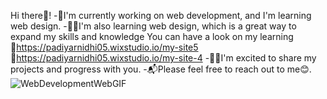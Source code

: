 Hi there👋! 
-🌱I'm currently working on web development, and I'm learning web design. 
-🧗‍♀️I'm also learning web design, which is a great way to expand my skills and knowledge 
    You can have a look on my learning 
   🔗https://padiyarnidhi05.wixstudio.io/my-site5
   🔗https://padiyarnidhi05.wixstudio.io/my-site-4
-👩‍💻I'm excited to share my projects and progress with you. 
-📬Please feel free to reach out to me😊.
![WebDevelopmentWebGIF](https://github.com/Nidhi-Padiyar-01/Nidhi-Padiyar-01/assets/120041618/152ab4e2-0ef8-48de-9f78-441fc7a4faad)






